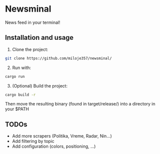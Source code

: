 # Newsminal
News feed in your terminal!

## Installation and usage
 1. Clone the project:
```sh
git clone https://github.com/miloje357/newsminal/
```
 2. Run with:
```sh
cargo run
```
 3. (Optional) Build the project:
```sh
cargo build -r
```
Then move the resulting binary (found in target/release/) into a directory in your $PATH

## TODOs
 - Add more scrapers (Politika, Vreme, Radar, Nin...)
 - Add filtering by topic
 - Add configuration (colors, positioning, ...)
